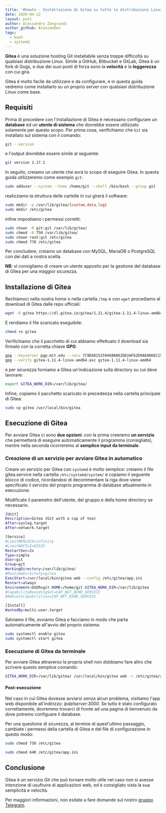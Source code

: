 ```yaml
---
title: '#howto - Installazione di Gitea su tutte le distribuzioni Linux'
date: 2020-04-22
layout: post
author: Alessandro Zangrandi
author_github: AlexzanDev
tags:
  - bash  
  - systemd
---
```

**Gitea** è una soluzione hosting Git installabile senza troppe difficoltà su qualsiasi distribuzione Linux. Simile a GitHub, Bitbucket e GitLab, Gitea è un fork di Gogs, e due dei suoi punti di forza sono la **velocità** e la **leggerezza** con cui gira.

Gitea è molto facile da utilizzare e da configurare, e in questa guida vedremo come installarlo su un proprio server con qualsiasi distribuzione Linux come base.

## Requisiti

Prima di procedere con l'installazione di Gitea è necessario configurare un **database** ed un **utente di sistema** che dovrebbe essere utilizzato solamente per questo scopo. Per prima cosa, verifichiamo che `Git` sia installato sul sistema con il comando:

```bash
git --version
```

e l'output dovrebbe essere simile al seguente:

```bash
git version 2.17.1
```

In seguito, creiamo un utente che avrà lo scopo di eseguire Gitea. In questa guida utilizzeremo come esempio `git`:

```bash
sudo adduser --system --home /home/git --shell /bin/bash --group git
```

realizziamo la struttura delle cartelle in cui girerà il software:

```bash
sudo mkdir -p /var/lib/gitea/{custom,data,log}
sudo mkdir /etc/gitea
```

infine impostiamo i permessi corretti:

```bash
sudo chown -R git:git /var/lib/gitea/
sudo chmod -R 750 /var/lib/gitea/
sudo chown root:git /etc/gitea
sudo chmod 770 /etc/gitea
```

Per concludere, creiamo un database con MySQL, MariaDB o PostgreSQL con dei dati a nostra scelta. 

**NB**: vi consigliamo di creare un utente apposito per la gestione del database di Gitea per una maggior sicurezza.

## Installazione di Gitea

Rechiamoci nella nostra home o nella cartella `/tmp` e con `wget` procediamo al download di Gitea dalle repo ufficiali:

```bash
wget -O gitea https://dl.gitea.io/gitea/1.11.4/gitea-1.11.4-linux-amd64
```

E rendiamo il file scaricato eseguibile:

```bash
chmod +x gitea
```

Verifichiamo che il pacchetto di cui abbiamo effettuato il download sia firmato con la corretta chiave **GPG**:

```bash
gpg --keyserver pgp.mit.edu --recv 7C9E68152594688862D62AF62D9AE806EC1592E2
gpg --verify gitea-1.11.4-linux-amd64.asc gitea-1.11.4-linux-amd64
```

e per sicurezza forniamo a Gitea un'indicazione sulla directory su cui deve lavorare:

```bash
export GITEA_WORK_DIR=/var/lib/gitea/
```

Infine, copiamo il pacchetto scaricato in precedenza nella cartella principale di Gitea:

```bash
sudo cp gitea /usr/local/bin/gitea
```

## Esecuzione di Gitea

Per avviare Gitea ci sono **due opzioni**: con la prima creeremo **un servizio** che permetterà di eseguire automaticamente il programma (consigliato), mentre nella seconda ricorreremo al **semplice input da terminale**.

### Creazione di un servizio per avviare Gitea in automatico

Creare un servizio per Gitea con `systemd` è molto semplice: creiamo il file gitea.service nella cartella `/etc/systemd/system/` e copiamo il seguente blocco di codice, ricordandosi di decommentare la riga dove viene specificato il servizio del proprio programma di database attualmente in esecuzione:

Modificate il parametro dell'utente, del gruppo e della home directory se necessario.

```bash
[Unit]
Description=Gitea (Git with a cup of tea)
After=syslog.target
After=network.target

[Service]
#LimitMEMLOCK=infinity
#LimitNOFILE=65535
RestartSec=2s
Type=simple
User=git
Group=git
WorkingDirectory=/var/lib/gitea/
#RuntimeDirectory=gitea
ExecStart=/usr/local/bin/gitea web --config /etc/gitea/app.ini
Restart=always
Environment=USER=git HOME=/home/git GITEA_WORK_DIR=/var/lib/gitea
#CapabilityBoundingSet=CAP_NET_BIND_SERVICE
#AmbientCapabilities=CAP_NET_BIND_SERVICE

[Install]
WantedBy=multi-user.target
```

Salviamo il file, avviamo Gitea e facciamo in modo che parta automaticamente all'avvio del proprio sistema:

```bash
sudo systemctl enable gitea
sudo systemctl start gitea
```

### Esecuzione di Gitea da terminale

Per avviare Gitea attraverso la propria shell non dobbiamo fare altro che scrivere questo semplice comando:

```bash
GITEA_WORK_DIR=/var/lib/gitea/ /usr/local/bin/gitea web -c /etc/gitea/app.ini
```

#### Post-esecuzione

Nel caso in cui Gitea dovesse avviarsi senza alcun problema, visitiamo l'app web disponibile all'indirizzo: _ipdelserver:3000_. Se tutto è stato configurato correttamente, dovremmo trovarci di fronte ad una pagina di benvenuto da dove potremo configuare il database.

Per una questione di sicurezza, al termine di quest'ultimo passaggio, cambiate i permessi della cartella di Gitea e del file di configurazione in questo modo:

```bash
sudo chmod 750 /etc/gitea

sudo chmod 640 /etc/gitea/app.ini
```

## Conclusione

Gitea è un servizio Git che può tornare molto utile nel caso non si avesse intenzione di usufruire di applicazioni web, ed è consigliato vista la sua semplicità e velocità.

Per maggiori informazioni, non esitate a fare domande sul nostro [gruppo Telegram](https://t.me/linuxpeople).
